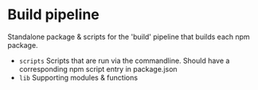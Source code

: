 # Build pipeline

Standalone package & scripts for the 'build' pipeline that builds each npm package.

- `scripts` Scripts that are run via the commandline. Should have a corresponding npm script entry in package.json
- `lib` Supporting modules & functions

